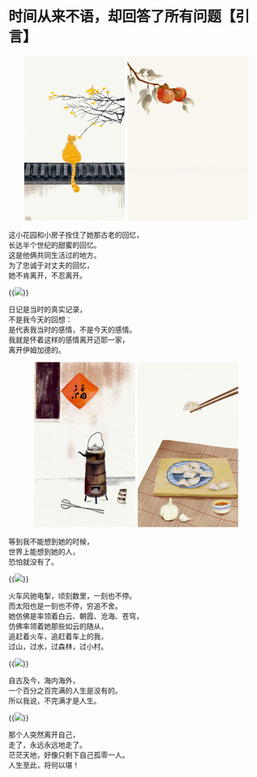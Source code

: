 # 时间从来不语，却回答了所有问题【引言】


<div id="lightgallery" align=center>
    <a><img src="/images/时间不言语/00001.jpeg" width="200" /></a>
    <a><img src="/images/时间不言语/00002.jpeg" width="240" /></a>
</div>

这小花园和小房子拴住了她那古老的回忆，<br>
长达半个世纪的甜蜜的回忆。<br>
这是他俩共同生活过的地方。<br>
为了忠诚于对丈夫的回忆，<br>
她不肯离开，不忍离开。

{{<image src="/images/时间不言语/00003.jpeg" caption="离开" width="200">}}


日记是当时的真实记录，<br>
不是我今天的回想：<br>
是代表我当时的感情，不是今天的感情。<br>
我就是怀着这样的感情离开迈耶一家，<br>
离开伊姆加德的。

<div id="lightgallery" align=center>
    <a><img src="/images/时间不言语/00004.jpeg" width="200" /></a>
    <a><img src="/images/时间不言语/00005.jpeg" width="200" /></a>
</div>


等到我不能想到她的时候，<br>
世界上能想到她的人，<br>
恐怕就没有了。

{{<image src="/images/时间不言语/00006.jpeg" caption="风驰电掣" width="200">}}

火车风驰电掣，顷刻数里，一刻也不停。<br>
而太阳也是一刻也不停，穷追不舍。<br>
她仿佛是率领着白云、朝霞、沧海、苍穹，<br>
仿佛率领着她那些如云的随从，<br>
追赶着火车，追赶着车上的我，<br>
过山，过水，过森林，过小村。

{{<image src="/images/时间不言语/00007.jpeg" caption="人生" width="200">}}

自古及今，海内海外，<br>
一个百分之百完满的人生是没有的。<br>
所以我说，不完满才是人生。

{{<image src="/images/时间不言语/00008.jpeg" caption="离开自己" width="200">}}

那个人突然离开自己，<br>
走了，永远永远地走了。<br>
茫茫天地，好像只剩下自己孤零一人。<br>
人生至此，将何以堪！


